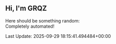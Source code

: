 ## Hi, I'm GRQZ
Here should be something random:  
Completely automated!

Last Update: 2025-09-29 18:15:41.494484+00:00
